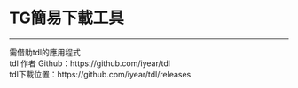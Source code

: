 # TG簡易下載工具
<hr>
需借助tdl的應用程式<br>
tdl 作者 Github：https://github.com/iyear/tdl<br>
tdl下載位置：https://github.com/iyear/tdl/releases
